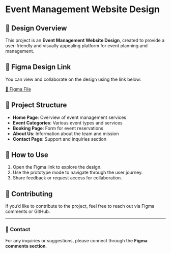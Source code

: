 # Event Management Website Design

## 🎨 Design Overview

This project is an **Event Management Website Design**, created to provide a user-friendly and visually appealing platform for event planning and management.

## 📌 Figma Design Link

You can view and collaborate on the design using the link below:

[🔗 Figma File](<https://www.figma.com/design/eoCZtU6dH8wGvGBGJbEgGn/Event-Management-Website-Design-(Community)?node-id=2-2&t=gkn3NcE1J2lOiL2H-1>)

## 📂 Project Structure

- **Home Page**: Overview of event management services
- **Event Categories**: Various event types and services
- **Booking Page**: Form for event reservations
- **About Us**: Information about the team and mission
- **Contact Page**: Support and inquiries section

## 🚀 How to Use

1. Open the Figma link to explore the design.
2. Use the prototype mode to navigate through the user journey.
3. Share feedback or request access for collaboration.

## 🤝 Contributing

If you’d like to contribute to the project, feel free to reach out via Figma comments or GitHub.

---

### 📧 Contact

For any inquiries or suggestions, please connect through the **Figma comments section**.
